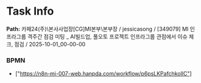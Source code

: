 # Task Info

**Path:** 카페24(주)\본사사업장\[CG]MI본부\본부장 / jessicasong / [349079] MI 인프라그룹 격주간 점검 미팅 _ AI빌드업, 풀오토 프로젝트 인프라그룹 관점에서 이슈 체크, 점검 / 2025-10-01_00-00-00

### BPMN
- ["https://n8n-mi-007-web.hanpda.com/workflow/p6psLKPafchkolIC"]

